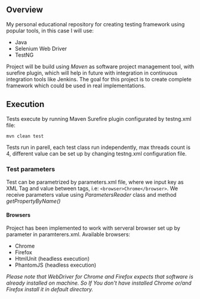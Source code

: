 ## Overview
My personal educational repository for creating testing framework using popular tools, in this case I will use:
+ Java
+ Selenium Web Driver
+ TestNG

Project will be build using *Maven* as software project management tool, with surefire plugin, which will help in future with integration in continuous integration tools like Jenkins. The goal for this project is to create complete framework which could be used in real implementations.

## Execution
Tests execute by running Maven Surefire plugin configurated by testng.xml file:

`mvn clean test`

Tests run in parell, each test class run independently, max threads count is 4, different value can be set up by changing testng.xml configuration file.

### Test parameters
Test can be parametrized by parameters.xml file, where we input key as XML Tag and value between tags, i.e: `<browser>Chrome</browser>`. We receive parameters value using _ParametersReader_ class and method _getPropertyByName()_

#### Browsers
Project has been implemented to work with serveral browser set up by <browser> parameter in paramterers.xml. Available browsers:
+ Chrome
+ Firefox
+ HtmlUnit (headless execution)
+ PhantomJS (headless execution)

_Please note that WebDriver for Chrome and Firefox expects that software is already installed on machine. So If You don't have installed Chrome or/and Firefox install it in default directory._
